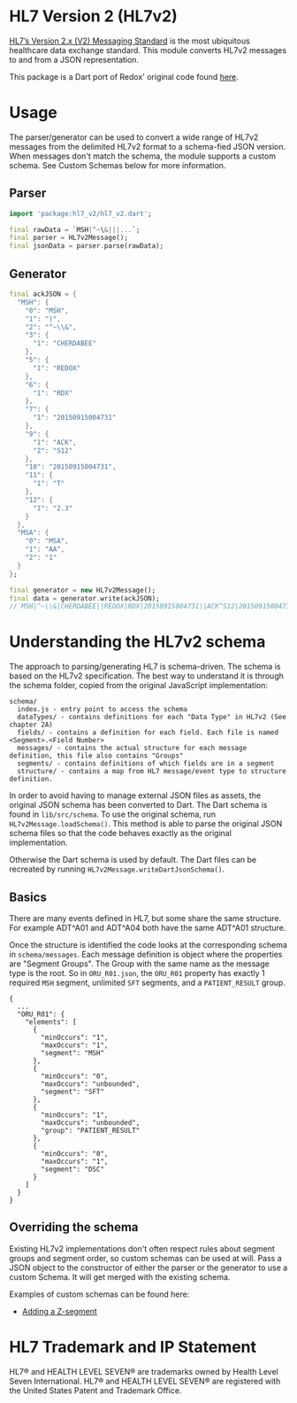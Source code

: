 # HL7 Version 2 (HL7v2)

[HL7’s Version 2.x (V2) Messaging Standard](http://www.hl7.org/implement/standards/product_brief.cfm?product_id=185) 
is the most ubiquitous healthcare data exchange standard. This module converts HL7v2 messages to and from a JSON representation.

This package is a Dart port of Redox' original code found [here](https://github.com/RedoxEngine/redox-hl7-v2).

# Usage 
The parser/generator can be used to convert a wide range of HL7v2 messages from the delimited HL7v2 format to a schema-fied JSON version. 
When messages don't match the schema, the module supports a custom schema. See Custom Schemas below for more information. 

## Parser
```dart
import 'package:hl7_v2/hl7_v2.dart';

final rawData = `MSH|^~\&|||...`;
final parser = HL7v2Message();
final jsonData = parser.parse(rawData);
```

## Generator
```dart
final ackJSON = {
  "MSH": {
    "0": "MSH",
    "1": "|",
    "2": "^~\\&",
    "3": {
      "1": "CHERDABEE"
    },
    "5": {
      "1": "REDOX"
    },
    "6": {
      "1": "RDX"
    },
    "7": {
      "1": "20150915004731"
    },
    "9": {
      "1": "ACK",
      "2": "S12"
    },
    "10": "20150915004731",
    "11": {
      "1": "T"
    },
    "12": {
      "1": "2.3"
    }
  },
  "MSA": {
    "0": "MSA",
    "1": "AA",
    "2": "1"
  }
};

final generator = new HL7v2Message();
final data = generator.write(ackJSON);
//`MSH|^~\\&|CHERDABEE||REDOX|RDX|20150915004731||ACK^S12|20150915004731|T|2.3|||||||||\rMSA|AA|1||||\r`
```

# Understanding the HL7v2 schema

The approach to parsing/generating HL7 is schema-driven. The schema is based on the HL7v2 specification. 
The best way to understand it is through the schema folder, copied from the original JavaScript implementation:
```
schema/
  index.js - entry point to access the schema
  dataTypes/ - contains definitions for each "Data Type" in HL7v2 (See chapter 2A)
  fields/ - contains a definition for each field. Each file is named <Segment>.<Field Number>
  messages/ - contains the actual structure for each message definition, this file also contains "Groups"
  segments/ - contains definitions of which fields are in a segment
  structure/ - contains a map from HL7 message/event type to structure definition. 
```

In order to avoid having to manage external JSON files as assets, the original JSON schema has been converted to Dart. The Dart schema is found in `lib/src/schema`. To use the original schema, run `HL7v2Message.loadSchema()`. This method is able to parse the original JSON schema files so that the code behaves exactly as the original implementation.

Otherwise the Dart schema is used by default. The Dart files can be recreated by running `HL7v2Message.writeDartJsonSchema()`.

## Basics
There are many events defined in HL7, but some share the same structure. For example ADT^A01 and ADT^A04 both have the same ADT^A01 structure. 

Once the structure is identified the code looks at the corresponding schema in `schema/messages`. Each message definition is object where the properties are "Segment Groups". The Group with the same name as the message type is the root. So in `ORU_R01.json`, the `ORU_R01` property has exactly 1 required `MSH` segment, unlimited `SFT` segments, and a `PATIENT_RESULT` group. 
```
{
  ...
  "ORU_R01": {
    "elements": [
      {
        "minOccurs": "1",
        "maxOccurs": "1",
        "segment": "MSH"
      },
      {
        "minOccurs": "0",
        "maxOccurs": "unbounded",
        "segment": "SFT"
      },
      {
        "minOccurs": "1",
        "maxOccurs": "unbounded",
        "group": "PATIENT_RESULT"
      },
      {
        "minOccurs": "0",
        "maxOccurs": "1",
        "segment": "DSC"
      }
    ]
  }
}
```

## Overriding the schema
Existing HL7v2 implementations don't often respect rules about segment groups and segment order, so custom schemas can be used at will. Pass a JSON object to the constructor of either the parser or the generator to use a custom Schema. It will get merged with the existing schema. 

Examples of custom schemas can be found here: 
* [Adding a Z-segment](https://github.com/RedoxEngine/redox-hl7-v2/blob/master/custom_schema_examples/AddZSegment.md)

# HL7 Trademark and IP Statement
HL7® and HEALTH LEVEL SEVEN® are trademarks owned by Health Level Seven International. HL7® and HEALTH LEVEL SEVEN® are registered with the United States Patent and Trademark Office.
